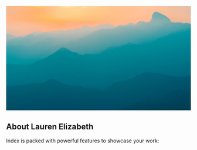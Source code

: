 ![](/images/demo/demo-landscape.jpg)

## About Lauren Elizabeth

Index is packed with powerful features to showcase your work:

